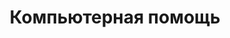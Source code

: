 ---
layout: services-sections-list
title: Компьютерная помощь
longtitle: Компьютерная помощь
typeSection: help
inIndexServices: true
breadcrumbs:
  - name: Услуги
    url: /services/
breadcrumbCurrent: true
banner: /assets/images/upload/sections/help.jpg
thumbnail: /assets/images/upload/sections/help-icon.jpg

---
